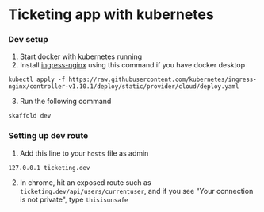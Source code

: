 # Ticketing app with kubernetes
### Dev setup
1. Start docker with kubernetes running
2. Install [ingress-nginx](https://kubernetes.github.io/ingress-nginx/deploy/#quick-start) using this command if you have docker desktop
```
kubectl apply -f https://raw.githubusercontent.com/kubernetes/ingress-nginx/controller-v1.10.1/deploy/static/provider/cloud/deploy.yaml
```
3. Run the following command
```
skaffold dev
```
### Setting up dev route
1. Add this line to your `hosts` file as admin
```
127.0.0.1 ticketing.dev
```
2. In chrome, hit an exposed route such as `ticketing.dev/api/users/currentuser`, and if you see "Your connection is not private", type `thisisunsafe`
